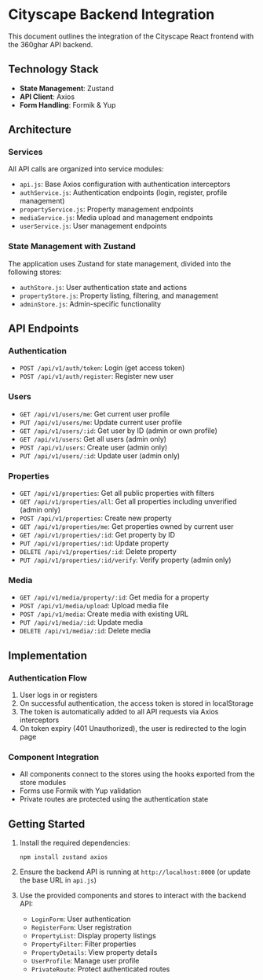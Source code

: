 # Cityscape Backend Integration

This document outlines the integration of the Cityscape React frontend with the 360ghar API backend.

## Technology Stack

- **State Management**: Zustand
- **API Client**: Axios
- **Form Handling**: Formik & Yup

## Architecture

### Services

All API calls are organized into service modules:

- `api.js`: Base Axios configuration with authentication interceptors
- `authService.js`: Authentication endpoints (login, register, profile management)
- `propertyService.js`: Property management endpoints
- `mediaService.js`: Media upload and management endpoints
- `userService.js`: User management endpoints

### State Management with Zustand

The application uses Zustand for state management, divided into the following stores:

- `authStore.js`: User authentication state and actions
- `propertyStore.js`: Property listing, filtering, and management
- `adminStore.js`: Admin-specific functionality

## API Endpoints

### Authentication

- `POST /api/v1/auth/token`: Login (get access token)
- `POST /api/v1/auth/register`: Register new user

### Users

- `GET /api/v1/users/me`: Get current user profile
- `PUT /api/v1/users/me`: Update current user profile
- `GET /api/v1/users/:id`: Get user by ID (admin or own profile)
- `GET /api/v1/users`: Get all users (admin only)
- `POST /api/v1/users`: Create user (admin only)
- `PUT /api/v1/users/:id`: Update user (admin only)

### Properties

- `GET /api/v1/properties`: Get all public properties with filters
- `GET /api/v1/properties/all`: Get all properties including unverified (admin only)
- `POST /api/v1/properties`: Create new property
- `GET /api/v1/properties/me`: Get properties owned by current user
- `GET /api/v1/properties/:id`: Get property by ID
- `PUT /api/v1/properties/:id`: Update property
- `DELETE /api/v1/properties/:id`: Delete property
- `PUT /api/v1/properties/:id/verify`: Verify property (admin only)

### Media

- `GET /api/v1/media/property/:id`: Get media for a property
- `POST /api/v1/media/upload`: Upload media file
- `POST /api/v1/media`: Create media with existing URL
- `PUT /api/v1/media/:id`: Update media
- `DELETE /api/v1/media/:id`: Delete media

## Implementation

### Authentication Flow

1. User logs in or registers
2. On successful authentication, the access token is stored in localStorage
3. The token is automatically added to all API requests via Axios interceptors
4. On token expiry (401 Unauthorized), the user is redirected to the login page

### Component Integration

- All components connect to the stores using the hooks exported from the store modules
- Forms use Formik with Yup validation
- Private routes are protected using the authentication state

## Getting Started

1. Install the required dependencies:
   ```
   npm install zustand axios
   ```

2. Ensure the backend API is running at `http://localhost:8000` (or update the base URL in `api.js`)

3. Use the provided components and stores to interact with the backend API:
   - `LoginForm`: User authentication
   - `RegisterForm`: User registration
   - `PropertyList`: Display property listings
   - `PropertyFilter`: Filter properties
   - `PropertyDetails`: View property details
   - `UserProfile`: Manage user profile
   - `PrivateRoute`: Protect authenticated routes 